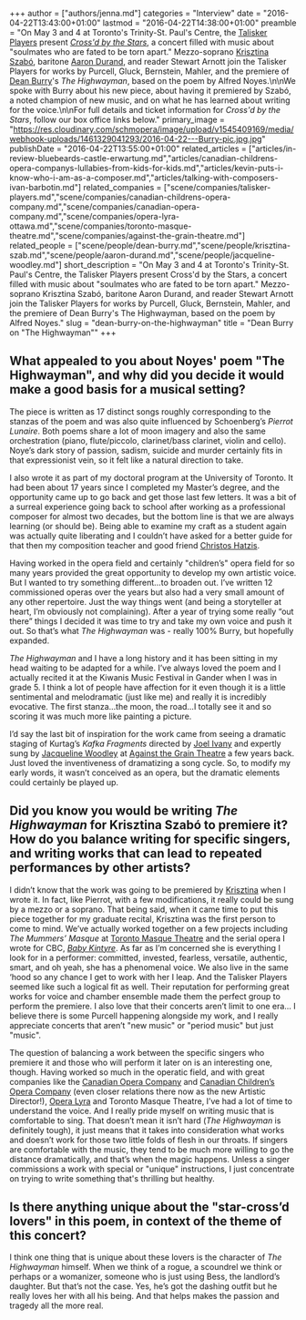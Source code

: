 +++
author = ["authors/jenna.md"]
categories = "Interview"
date = "2016-04-22T13:43:00+01:00"
lastmod = "2016-04-22T14:38:00+01:00"
preamble = "On May 3 and 4 at Toronto's Trinity-St. Paul's Centre, the [Talisker Players](/scene/companies/talisker-players/) present [*Cross'd by the Stars*](http://www.taliskerplayers.ca/crossedbystars.html), a concert filled with music about \"soulmates who are fated to be torn apart.\" Mezzo-soprano [Krisztina Szabó](/scene/people/krisztina-szabo/), baritone [Aaron Durand](/talking-with-singers-aaron-durand/), and reader Stewart Arnott join the Talisker Players for works by Purcell, Gluck, Bernstein, Mahler, and the premiere of [Dean Burry](/scene/people/dean-burry/)'s *The Highwayman*, based on the poem by Alfred Noyes.\n\nWe spoke with Burry about his new piece, about having it premiered by Szabó, a noted champion of new music, and on what he has learned about writing for the voice.\n\nFor full details and ticket information for *Cross'd by the Stars*, follow our box office links below."
primary_image = "https://res.cloudinary.com/schmopera/image/upload/v1545409169/media/webhook-uploads/1461329041293/2016-04-22---Burry-pic.jpg.jpg"
publishDate = "2016-04-22T13:55:00+01:00"
related_articles = ["articles/in-review-bluebeards-castle-erwartung.md","articles/canadian-childrens-opera-companys-lullabies-from-kids-for-kids.md","articles/kevin-puts-i-know-who-i-am-as-a-composer.md","articles/talking-with-composers-ivan-barbotin.md"]
related_companies = ["scene/companies/talisker-players.md","scene/companies/canadian-childrens-opera-company.md","scene/companies/canadian-opera-company.md","scene/companies/opera-lyra-ottawa.md","scene/companies/toronto-masque-theatre.md","scene/companies/against-the-grain-theatre.md"]
related_people = ["scene/people/dean-burry.md","scene/people/krisztina-szab.md","scene/people/aaron-durand.md","scene/people/jacqueline-woodley.md"]
short_description = "On May 3 and 4 at Toronto&#039;s Trinity-St. Paul&#039;s Centre, the Talisker Players present Cross&#039;d by the Stars, a concert filled with music about &quot;soulmates who are fated to be torn apart.&quot; Mezzo-soprano Krisztina Szabó, baritone Aaron Durand, and reader Stewart Arnott join the Talisker Players for works by Purcell, Gluck, Bernstein, Mahler, and the premiere of Dean Burry&#039;s The Highwayman, based on the poem by Alfred Noyes."
slug = "dean-burry-on-the-highwayman"
title = "Dean Burry on &quot;The Highwayman&quot;"
+++

## What appealed to you about Noyes' poem "The Highwayman", and why did you decide it would make a good basis for a musical setting?

The piece is written as 17 distinct songs roughly corresponding to the stanzas of the poem and was also quite influenced by Schoenberg’s *Pierrot Lunaire*. Both poems share a lot of moon imagery and also the same orchestration (piano, flute/piccolo, clarinet/bass clarinet, violin and cello).  Noye’s dark story of passion, sadism, suicide and murder certainly fits in that expressionist vein, so it felt like a natural direction to take.  

I also wrote it as part of my doctoral program at the University of Toronto.  It had been about 17 years since I completed my Master’s degree, and the opportunity came up to go back and get those last few letters.  It was a bit of a surreal experience going back to school after working as a professional composer for almost two decades, but the bottom line is that we are always learning (or should be). Being able to examine my craft as a student again was actually quite liberating and I couldn’t have asked for a better guide for that then my composition teacher and good friend [Christos Hatzis](http://homes.chass.utoronto.ca/~chatzis/).  

Having worked in the opera field and certainly "children’s" opera field for so many years provided the great opportunity to develop my own artistic voice.  But I wanted to try something different…to broaden out.  I’ve written 12 commissioned operas over the years but also had a very small amount of any other repertoire.  Just the way things went (and being a storyteller at heart, I’m obviously not complaining).  After a year of trying some really “out there” things I decided it was time to try and take my own voice and push it out.  So that’s what *The Highwayman* was - really 100% Burry, but hopefully expanded.

*The Highwayman* and I have a long history and it has been sitting in my head waiting to be adapted for a while.  I’ve always loved the poem and I actually recited it at the Kiwanis Music Festival in Gander when I was in grade 5.  I think a lot of people have affection for it even though it is a little sentimental and melodramatic (just like me) and really it is incredibly evocative.  The first stanza…the moon, the road…I totally see it and so scoring it was much more like painting a picture. 

I’d say the last bit of inspiration for the work came from seeing a dramatic staging of Kurtag’s *Kafka Fragments* directed by [Joel Ivany](/scene/people/joel-ivany/) and expertly sung by [Jacqueline Woodley](/scene/people/jacqueline-woodley/) at [Against the Grain Theatre](/scene/companies/against-the-grain-theatre/) a few years back.  Just loved the inventiveness of dramatizing a song cycle.  So, to modify my early words, it wasn’t conceived as an opera, but the dramatic elements could certainly be played up.

## Did you know you would be writing *The Highwayman* for Krisztina Szabó to premiere it? How do you balance writing for specific singers, and writing works that can lead to repeated performances by other artists?

I didn’t know that the work was going to be premiered by [Krisztina](/talking-with-singers-krisztina-szabo/) when I wrote it. In fact, like Pierrot, with a few modifications, it really could be sung by a mezzo or a soprano.  That being said, when it came time to put this piece together for my graduate recital, Krisztina was the first person to come to mind.  We’ve actually worked together on a few projects including *The Mummers’ Masque* at [Toronto Masque Theatre](/scene/people/toronto-masque-theatre/) and the serial opera I wrote for CBC, [*Baby Kintyre*](/in-review-baby-kintyre/).  As far as I’m concerned she is everything I look for in a performer: committed, invested, fearless, versatile, authentic, smart, and oh yeah, she has a phenomenal voice.  We also live in the same ‘hood so any chance I get to work with her I leap.  And the Talisker Players seemed like such a logical fit as well.  Their reputation for performing great works for voice and chamber ensemble made them the perfect group to perform the premiere.  I also love that their concerts aren’t limit to one era… I believe there is some Purcell happening alongside my work, and I really appreciate concerts that aren’t "new music" or "period music" but just "music". 

The question of balancing a work between the specific singers who premiere it and those who will perform it later on is an interesting one, though.  Having worked so much in the operatic field, and with great companies like the [Canadian Opera Company](/scene/companies/canadian-opera-company/) and [Canadian Children’s Opera Company](/scene/companies/canadian-childrens-opera-company/) (even closer relations there now as the new Artistic Director!), [Opera Lyra](/scene/companies/opera-lyra-ottawa/) and Toronto Masque Theatre, I’ve had a lot of time to understand the voice.  And I really pride myself on writing music that is comfortable to sing.  That doesn’t mean it isn’t hard (*The Highwayman* is definitely tough), it just means that it takes into consideration what works and doesn’t work for those two little folds of flesh in our throats.  If singers are comfortable with the music, they tend to be much more willing to go the distance dramatically, and that’s when the magic happens.  Unless a singer commissions a work with special or "unique" instructions, I just concentrate on trying to write something that's thrilling but healthy.

## Is there anything unique about the "star-cross’d lovers" in this poem, in context of the theme of this concert?

I think one thing that is unique about these lovers is the character of *The Highwayman* himself.  When we think of a rogue, a scoundrel we think or perhaps or a womanizer, someone who is just using Bess, the landlord’s daughter.  But that’s not the case.  Yes, he’s got the dashing outfit but he really loves her with all his being.  And that helps makes the passion and tragedy all the more real.
